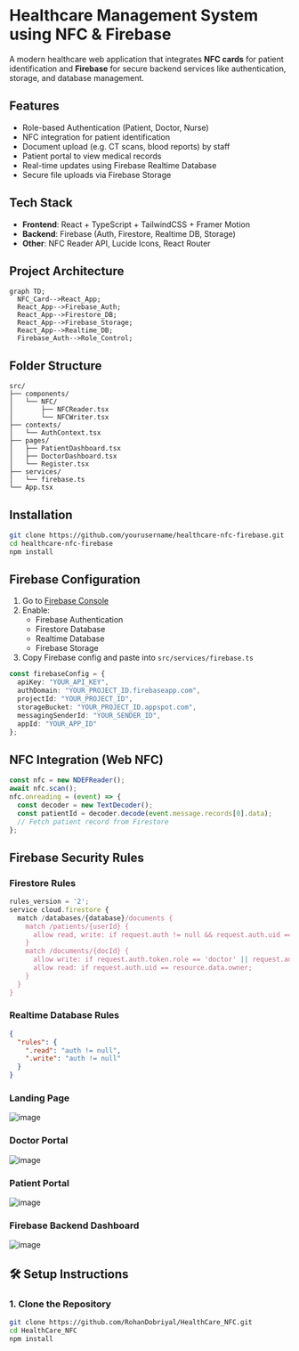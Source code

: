 #  Healthcare Management System using NFC & Firebase

A modern healthcare web application that integrates **NFC cards** for patient identification and **Firebase** for secure backend services like authentication, storage, and database management.

##  Features

- Role-based Authentication (Patient, Doctor, Nurse)
- NFC integration for patient identification
- Document upload (e.g. CT scans, blood reports) by staff
- Patient portal to view medical records
- Real-time updates using Firebase Realtime Database
- Secure file uploads via Firebase Storage

##  Tech Stack

- **Frontend**: React + TypeScript + TailwindCSS + Framer Motion
- **Backend**: Firebase (Auth, Firestore, Realtime DB, Storage)
- **Other**: NFC Reader API, Lucide Icons, React Router

##  Project Architecture

```mermaid
graph TD;
  NFC_Card-->React_App;
  React_App-->Firebase_Auth;
  React_App-->Firestore_DB;
  React_App-->Firebase_Storage;
  React_App-->Realtime_DB;
  Firebase_Auth-->Role_Control;
```

##  Folder Structure

```
src/
├── components/
│   └── NFC/
│       ├── NFCReader.tsx
│       └── NFCWriter.tsx
├── contexts/
│   └── AuthContext.tsx
├── pages/
│   ├── PatientDashboard.tsx
│   ├── DoctorDashboard.tsx
│   └── Register.tsx
├── services/
│   └── firebase.ts
└── App.tsx
```

##  Installation

```bash
git clone https://github.com/yourusername/healthcare-nfc-firebase.git
cd healthcare-nfc-firebase
npm install
```

##  Firebase Configuration

1. Go to [Firebase Console](https://console.firebase.google.com/)
2. Enable:
   - Firebase Authentication
   - Firestore Database
   - Realtime Database
   - Firebase Storage
3. Copy Firebase config and paste into `src/services/firebase.ts`

```ts
const firebaseConfig = {
  apiKey: "YOUR_API_KEY",
  authDomain: "YOUR_PROJECT_ID.firebaseapp.com",
  projectId: "YOUR_PROJECT_ID",
  storageBucket: "YOUR_PROJECT_ID.appspot.com",
  messagingSenderId: "YOUR_SENDER_ID",
  appId: "YOUR_APP_ID"
};
```

##  NFC Integration (Web NFC)

```ts
const nfc = new NDEFReader();
await nfc.scan();
nfc.onreading = (event) => {
  const decoder = new TextDecoder();
  const patientId = decoder.decode(event.message.records[0].data);
  // Fetch patient record from Firestore
};
```

##  Firebase Security Rules

### Firestore Rules

```js
rules_version = '2';
service cloud.firestore {
  match /databases/{database}/documents {
    match /patients/{userId} {
      allow read, write: if request.auth != null && request.auth.uid == userId;
    }
    match /documents/{docId} {
      allow write: if request.auth.token.role == 'doctor' || request.auth.token.role == 'nurse';
      allow read: if request.auth.uid == resource.data.owner;
    }
  }
}
```

### Realtime Database Rules

```json
{
  "rules": {
    ".read": "auth != null",
    ".write": "auth != null"
  }
}
```
### Landing Page
![image](https://github.com/user-attachments/assets/0418e551-44d1-4f50-93f2-6abe802c593f)
### Doctor Portal
![image](https://github.com/user-attachments/assets/510a29c1-cfca-4e97-a9ad-b771eec670eb)
### Patient Portal
![image](https://github.com/user-attachments/assets/861d8439-f788-42f6-97eb-aa0e2060d94c)
### Firebase Backend Dashboard
![image](https://github.com/user-attachments/assets/9cf908bd-ee1c-484d-a95a-a3ce2af69677)
## 🛠️ Setup Instructions

### 1. Clone the Repository

```bash
git clone https://github.com/RohanDobriyal/HealthCare_NFC.git
cd HealthCare_NFC
npm install




